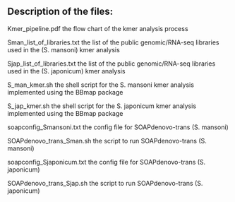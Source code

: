 ## Description of the files:
Kmer_pipeline.pdf the flow chart of the kmer analysis process

Sman_list_of_libraries.txt the list of the public genomic/RNA-seq libraries used in the (S. mansoni) kmer analysis

Sjap_list_of_libraries.txt the list of the public genomic/RNA-seq libraries used in the (S. japonicum) kmer analysis

S_man_kmer.sh the shell script for the S. mansoni kmer analysis implemented using the BBmap package

S_jap_kmer.sh the shell script for the S. japonicum kmer analysis implemented using the BBmap package

soapconfig_Smansoni.txt the config file for SOAPdenovo-trans (S. mansoni)

SOAPdenovo_trans_Sman.sh the script to run SOAPdenovo-trans (S. mansoni)

soapconfig_Sjaponicum.txt the config file for SOAPdenovo-trans (S. japonicum)

SOAPdenovo_trans_Sjap.sh the script to run SOAPdenovo-trans (S. japonicum)


